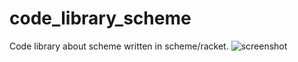 # code_library_scheme
Code library about scheme written in scheme/racket.
![screenshot](https://user-images.githubusercontent.com/26798159/33534014-268c8f6a-d8a5-11e7-8763-b240d7df262e.JPG)
